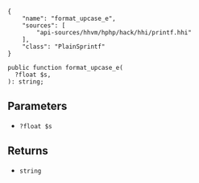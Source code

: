 ``` yamlmeta
{
    "name": "format_upcase_e",
    "sources": [
        "api-sources/hhvm/hphp/hack/hhi/printf.hhi"
    ],
    "class": "PlainSprintf"
}
```




``` Hack
public function format_upcase_e(
  ?float $s,
): string;
```




## Parameters




+ ` ?float $s `




## Returns




* ` string `
<!-- HHAPIDOC -->
